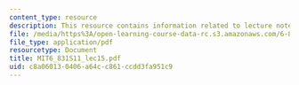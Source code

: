 ```yaml
---
content_type: resource
description: This resource contains information related to lecture notes.
file: /media/https%3A/open-learning-course-data-rc.s3.amazonaws.com/6-831-user-interface-design-and-implementation-spring-2011/c8a060130406a64cc861ccdd3fa951c9_MIT6_831S11_lec15.pdf
file_type: application/pdf
resourcetype: Document
title: MIT6_831S11_lec15.pdf
uid: c8a06013-0406-a64c-c861-ccdd3fa951c9
---
```

